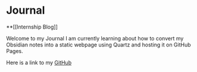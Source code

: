 # Journal

**[[Internship Blog]]


Welcome to my Journal I am currently learning about how to convert my Obsidian notes into a static webpage using Quartz and hosting it on GitHub Pages.

Here is a link to my [GitHub](https://github.com/rigunkes)

